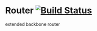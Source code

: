 Router [![Build Status](https://drone.io/github.com/borovin/router/status.png)](https://drone.io/github.com/borovin/router/latest)
==========

extended backbone router
